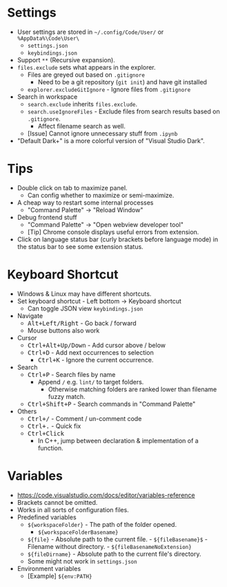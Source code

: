 # Settings

- User settings are stored in `~/.config/Code/User/` or `%AppData%\Code\User\`
    - `settings.json`
    - `keybindings.json`
- Support `**` (Recursive expansion).
- `files.exclude` sets what appears in the explorer.
    - Files are greyed out based on `.gitignore`
        - Need to be a git repository (`git init`) and have git installed
    - `explorer.excludeGitIgnore` - Ignore files from `.gitignore`
- Search in workspace
    - `search.exclude` inherits `files.exclude`.
    - `search.useIgnoreFiles` - Exclude files from search results based on `.gitignore`.
        - Affect filename search as well.
    - [Issue] Cannot ignore unnecessary stuff from `.ipynb`
-  "Default Dark+" is a more colorful version of "Visual Studio Dark".

# Tips

- Double click on tab to maximize panel.
    - Can config whether to maximize or semi-maximize.
- A cheap way to restart some internal processes
    - "Command Palette" -> "Reload Window"
- Debug frontend stuff
    - "Command Palette" -> "Open webview developer tool"
    - [Tip] Chrome console displays useful errors from extension.
- Click on language status bar (curly brackets before language mode) in the status bar to see some extension status.

# Keyboard Shortcut

- Windows & Linux may have different shortcuts.
- Set keyboard shortcut - Left bottom -> Keyboard shortcut
    - Can toggle JSON view `keybindings.json`
- Navigate
    - <kbd>Alt+Left/Right</kbd> - Go back / forward
    - Mouse buttons also work
- Cursor
    - <kbd>Ctrl+Alt+Up/Down</kbd> - Add cursor above / below
    - <kbd>Ctrl+D</kbd> - Add next occurrences to selection
        - <kbd>Ctrl+K</kbd> - Ignore the current occurrence.
- Search
    - <kbd>Ctrl+P</kbd> - Search files by name
        - Append `/` e.g. `lint/` to target folders.
            - Otherwise matching folders are ranked lower than filename fuzzy match.
    - <kbd>Ctrl+Shift+P</kbd> - Search commands in "Command Palette"
- Others
    - <kbd>Ctrl+/</kbd> - Comment / un-comment code
    - <kbd>Ctrl+.</kbd> - Quick fix
    - <kbd>Ctrl+Click</kbd>
        - In C++, jump between declaration & implementation of a function.


# Variables

- <https://code.visualstudio.com/docs/editor/variables-reference>
- Brackets cannot be omitted.
- Works in all sorts of configuration files.
- Predefined variables
    - `${workspaceFolder}` - The path of the folder opened.
        - `${workspaceFolderBasename}`
    - `${file}` - Absolute path to the current file.
            - `${fileBasename}$` - Filename without directory.
            - `${fileBasenameNoExtension}`
    - `${fileDirname}` - Absolute path to the current file's directory.
    - Some might not work in `settings.json`
- Environment variables
    - [Example] `${env:PATH}`
